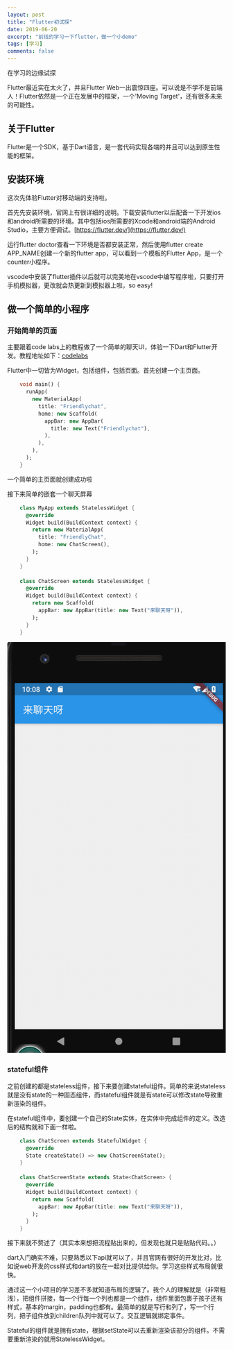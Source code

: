 ```yaml
---
layout: post
title: "Flutter初试探"
date: 2019-06-20
excerpt: "前线的学习一下flutter，做一个小demo"
tags: [学习]
comments: false
---
```


在学习的边缘试探

Flutter最近实在太火了，并且Flutter Web一出震惊四座。可以说是不学不是前端人！Flutter依然是一个正在发展中的框架，一个'Moving Target'，还有很多未来的可能性。

## 关于Flutter

Flutter是一个SDK，基于Dart语言，是一套代码实现各端的并且可以达到原生性能的框架。

## 安装环境

这次先体验Flutter对移动端的支持啦。

首先先安装环境，官网上有很详细的说明。下载安装flutter以后配备一下开发ios和android所需要的环境。其中包括ios所需要的Xcode和android端的Android Studio，主要方便调试。[https://flutter.dev/](https://flutter.dev/)

运行flutter doctor查看一下环境是否都安装正常，然后使用flutter create APP_NAME创建一个新的flutter app，可以看到一个模板的Flutter App，是一个counter小程序。

vscode中安装了flutter插件以后就可以完美地在vscode中编写程序啦，只要打开手机模拟器，更改就会热更新到模拟器上啦，so easy!

## 做一个简单的小程序

### 开始简单的页面

主要跟着code labs上的教程做了一个简单的聊天UI，体验一下Dart和Flutter开发。教程地址如下：[codelabs](https://codelabs.developers.google.com/codelabs/flutter/)

Flutter中一切皆为Widget，包括组件，包括页面。首先创建一个主页面。
```dart
    void main() {
      runApp(
        new MaterialApp(
          title: "Friendlychat",
          home: new Scaffold(
            appBar: new AppBar(
              title: new Text("Friendlychat"),
            ),
          ),
        ),
      );
    }
```
一个简单的主页面就创建成功啦

接下来简单的嵌套一个聊天屏幕
```dart
    class MyApp extends StatelessWidget {
      @override
      Widget build(BuildContext context) {
        return new MaterialApp(
          title: "FriendlyChat",
          home: new ChatScreen(),
        );
      }
    }
    
    class ChatScreen extends StatelessWidget {
      @override
      Widget build(BuildContext context) {
        return new Scaffold(
          appBar: new AppBar(title: new Text("来聊天呀")),
        );
      }
    }
```
![](../assets/img/1-d199fdfc-7b33-4896-9ceb-c8d65979257f.png)

### stateful组件

之前创建的都是stateless组件，接下来要创建stateful组件。简单的来说stateless就是没有state的一种固态组件，而stateful组件就是有state可以修改state导致重新渲染的组件。

在stateful组件中，要创建一个自己的State实体，在实体中完成组件的定义。改造后的结构就和下面一样啦。
```dart
    class ChatScreen extends StatefulWidget {
      @override
      State createState() => new ChatScreenState();
    }
    
    class ChatScreenState extends State<ChatScreen> {
      @override
      Widget build(BuildContext context) {
        return new Scaffold(
          appBar: new AppBar(title: new Text("来聊天呀")),
        );
      }
    }
```
接下来就不赘述了（其实本来想把流程贴出来的，但发现也就只是贴贴代码。。）



dart入门确实不难，只要熟悉以下api就可以了，并且官网有很好的开发比对，比如说web开发的css样式和dart的放在一起对比提供给你。学习这些样式布局就很快。

通过这一个小项目的学习差不多就知道布局的逻辑了。我个人的理解就是（非常粗浅），把组件拼接，每一个行每一个列也都是一个组件，组件里面包裹子孩子还有样式，基本的margin，padding也都有。最简单的就是写行和列了，写一个行列，把子组件放到children队列中就可以了。交互逻辑就绑定事件。

Stateful的组件就是拥有state，根据setState可以去重新渲染该部分的组件。不需要重新渲染的就用StatelessWidget。